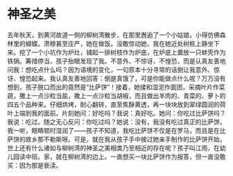 # 神圣之美

去年秋天，到黄河故道一侧的柳树湾散步，在那里邂逅了一个小姑娘，小得仿佛森林里的蝴蝶。肃穆甚至庄严，她在做饭。没敢惊动她，我在她近处树桩上静坐下来。挖了一个小坑作为炉灶，铺起一排树枝作为炉底，在炉底上置放一只蚌壳作为铁锅。筹措停当，孩子抬眼发现了我。不意外、不惊讶、不惶恐，而是认真友善地问我：想吃点什么吗？因为语境的变化，一句原本十分寻常的话倒让我意外、惊讶、惶恐起来。我认真友善地回答：倒是真饿了，可是你能做点什么呢？万万没有想到，孩子脱口而出的竟然是“比萨饼”！接着，她揉和湿泥作面团，采摘叶片作菜蔬，撒上一点沙粒当盐，撒上一点沙粒当胡椒，而且做出羊肉的、青菜的、萝卜的四五个品种来。仔细烘烤，耐心翻转，直至焦酥黄透，再一块块放到翠绿圆润的荷叶上端到我的面前。片刻她问：好吃吗？我说：真好吃。她问：你吃过比萨饼吗？我说：吃过。随之无心反问：你吃过吗？她说：没有，我没有吃过真正的比萨饼。  
我一听，眼睛顿时湿润了——孩子不知道，我吃比萨饼不仅是在罗马，而且是在比萨饼的故乡那不勒斯呀。可是，就在我从孩子手中接过她亲手制作的比萨饼开始，世上还有什么诸如与柳树湾的神圣之美相类乃至相近的存在呢？孩子叫江雨，在幼儿园读中班。家，就在柳树湾的边上。一直想买一块比萨饼作为报答，但一直没敢买：因为那是亵渎。
  